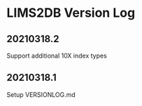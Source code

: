 # LIMS2DB Version Log

## 20210318.2
Support additional 10X index types

## 20210318.1
Setup VERSIONLOG.md
